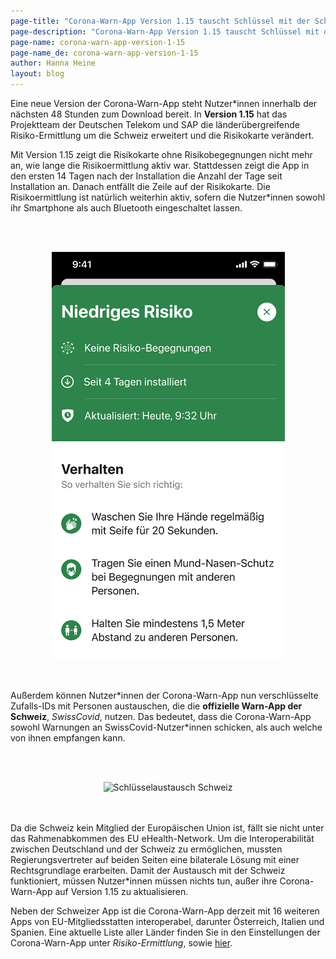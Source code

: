 ```yaml
---
page-title: "Corona-Warn-App Version 1.15 tauscht Schlüssel mit der Schweizer Warn-App aus"
page-description: "Corona-Warn-App Version 1.15 tauscht Schlüssel mit der Schweizer Warn-App aus"
page-name: corona-warn-app-version-1-15
page-name_de: corona-warn-app-version-1-15
author: Hanna Heine
layout: blog
---
```

 
Eine neue Version der Corona-Warn-App steht Nutzer*innen innerhalb der nächsten 48 Stunden zum Download bereit. In **Version 1.15** hat das Projektteam der Deutschen Telekom und SAP die länderübergreifende Risiko-Ermittlung um die Schweiz erweitert und die Risikokarte verändert.

<!-- overview -->

Mit Version 1.15 zeigt die Risikokarte ohne Risikobegegnungen nicht mehr an, wie lange die Risikoermittlung aktiv war. Stattdessen zeigt die App in den ersten 14 Tagen nach der Installation die Anzahl der Tage seit Installation an. Danach entfällt die Zeile auf der Risikokarte. Die Risikoermittlung ist natürlich weiterhin aktiv, sofern die Nutzer*innen sowohl ihr Smartphone als auch Bluetooth eingeschaltet lassen.

<br></br>
<center> <img src="./Risikokarte-1-15.png" title="grüne Risikokarte" style="align: center"></center>
<br></br>


Außerdem können Nutzer\*innen der Corona-Warn-App nun verschlüsselte Zufalls-IDs mit Personen austauschen, die die **offizielle Warn-App der Schweiz**, *SwissCovid*, nutzen. Das bedeutet, dass die Corona-Warn-App sowohl Warnungen an SwissCovid-Nutzer\*innen schicken, als auch welche von ihnen empfangen kann. 

<br></br>
<center> <img src="./schweiz_interoperabilität(3).png" title="Schlüsselaustausch Schweiz" style="align: center"></center> 
<br></br>

Da die Schweiz kein Mitglied der Europäischen Union ist, fällt sie nicht unter das Rahmenabkommen des EU eHealth-Network. Um die Interoperabilität zwischen Deutschland und der Schweiz zu ermöglichen, mussten Regierungsvertreter auf beiden Seiten eine bilaterale Lösung mit einer Rechtsgrundlage erarbeiten. Damit der Austausch mit der Schweiz funktioniert, müssen Nutzer*innen müssen nichts tun, außer ihre Corona-Warn-App auf Version 1.15 zu aktualisieren.   

Neben der Schweizer App ist die Corona-Warn-App derzeit mit 16 weiteren Apps von EU-Mitgliedsstatten interoperabel, darunter Österreich, Italien und Spanien. Eine aktuelle Liste aller Länder finden Sie in den Einstellungen der Corona-Warn-App unter *Risiko-Ermittlung*, sowie [hier](https://www.coronawarn.app/de/faq/#interoperability_countries). 


